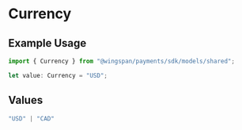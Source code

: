 # Currency

## Example Usage

```typescript
import { Currency } from "@wingspan/payments/sdk/models/shared";

let value: Currency = "USD";
```

## Values

```typescript
"USD" | "CAD"
```